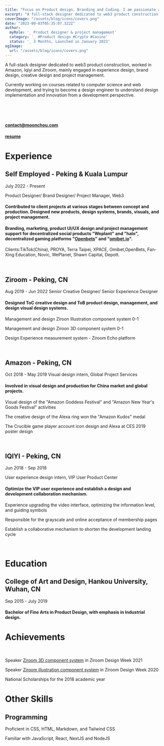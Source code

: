```yaml
---
title: "Focus on Product design, Branding and Coding. I am passionate about technology, consumer products and Web3."
excerpt: "A full-stack designer dedicated to web3 product construction, worked in Amazon, Iqiyi and Ziroom, mainly engaged in experience design, brand design, creative design and project management.Currently working on courses related to computer science and web development, and trying to become a design engineer to understand design implementation and innovation from a development perspective."
coverImage: "/assets/blog/icons/covers.png"
date: "2023-09-03T05:35:07.322Z"
author:
  myRole: '_ Product designer & project management'
  category: '_ #Product design #Crypto #Casino'
  status: '_ 3 Months, Launched in January 2023'
ogImage:
  url: "/assets/blog/icons/covers.png"
---
```


A full-stack designer dedicated to web3 product construction, worked in Amazon, Iqiyi and Ziroom, mainly engaged in experience design, brand design, creative design and project management.

Currently working on courses related to computer science and web development, and trying to become a design engineer to understand design implementation and innovation from a development perspective.

&nbsp;


&nbsp;


#### [contact@moonchou.com](https://moonchoudesign@gmail.com)
#### [resume](https://drive.google.com/file/d/1f7IMCHVOqKhxXcPg2wdMLk0ZASTR3Cho/view?usp=drive_link)

# Experience

## Self Employed - Peking & Kuala Lumpur

July 2022 - Present

Product Designer/ Brand Designer/ Project Manager, Web3


#### Contributed to client projects at various stages between concept and production. Designed new products, design systems, brands, visuals, and project management.

#### Branding, marketing, product UI/UX design and project management support for decentralized social products "Weplant" and "halo", decentralized gaming platforms "[Openbets](https://twitter.com/Openbets_gaming)" and "[omibet.io](https://twitter.com/Omibet_official)".

Clients:TikTok(China), PROYA, Terra Taipei, XPACE, Omibet,OpenBets, Fan-Xing Education, Novic, WePlanet, Shawn Capital, Depott.

&nbsp;

## Ziroom - Peking, CN
Aug 2019 - Jun 2022
Senior Creative Designer/ Senior Experience Designer


#### Designed ToC creative design and ToB product design, management, and design visual design systems.
Management and design Ziroon Illustration component system 0-1

Management and design Ziroon 3D component system 0-1

Design Experience measurement system - Ziroom Echo platform


&nbsp;

## Amazon - Peking, CN
Oct 2018 - May 2019
Visual design intern, Global Project Services

#### Involved in visual design and production for China market and global projects.
Visual design of the "Amazon Goddess Festival" and "Amazon New Year's Goods Festival" activities

The creative design of the Alexa ring won the "Amazon Kudos" medal

The Crucible game player account icon design and Alexa at CES 2019 poster design



&nbsp;

## IQIYI - Peking, CN

Jun 2018 - Sep 2018

User experience design intern, VIP User Product Center

#### Optimize the VIP user experience and establish a design and development collaboration mechanism.

Experience upgrading the video interface, optimizing the information level, and guiding symbols

Responsible for the grayscale and online acceptance of membership pages

Establish a collaborative mechanism to shorten the development landing cycle

&nbsp;


# Education

## College of Art and Design, Hankou University, Wuhan, CN
Sep 2015 - July 2019

#### Bachelor of Fine Arts in Product Design, with emphasis in Industrial design.


# Achievements

&nbsp;

Speaker [Ziroom 3D component system](https://meia.me/course/170310?cid=&scid=) in Ziroom Design Week 2021

Speaker [Ziroom illustration component system](https://meia.me/course/169996?cid=&scid=) in Ziroom Design Week 2020

National Scholarships for the 2018 academic year

# Other Skills

## Programming
Proficient in CSS, HTML, Markdown, and Tailwind CSS

Familiar with JavaScript, React, NextJS and NodeJS

